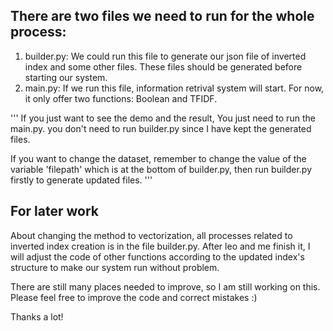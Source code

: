 ## There are two files we need to run for the whole process:
1. builder.py: We could run this file to generate our json file of inverted index and some other files. These files should be generated before starting our system.
2. main.py: If we run this file, information retrival system will start. For now, it only offer two functions: Boolean and TFIDF.

'''
If you just want to see the demo and the result, You just need to run the main.py. you don't need to run builder.py since I have kept the generated files. 

If you want to change the dataset, remember to change the value of the variable 'filepath' which is at the bottom of builder.py, then run builder.py firstly to generate updated files.
'''

## For later work
About changing the method to vectorization, all processes related to inverted index creation is in the file builder.py. After leo and me finish it, I will adjust the code of other functions according to the updated index's structure to make our system run without problem.

There are still many places needed to improve, so I am still working on this. Please feel free to improve the code and correct mistakes :)

Thanks a lot!
